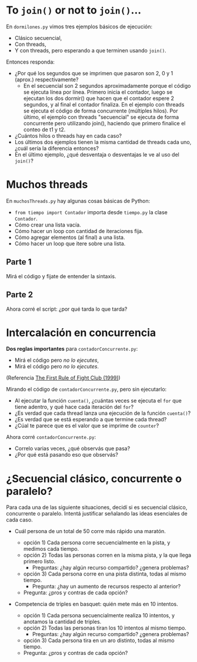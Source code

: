 # To `join()` or not to `join()`...

En `dormilones.py` vimos tres ejemplos básicos de ejecución:

- Clásico secuencial,
- Con threads,
- Y con threads, pero esperando a que terminen usando `join()`.

Entonces responda:
- ¿Por qué los segundos que se imprimen que pasaron son 2, 0 y 1 (aprox.) respectivamente?
    + En el secuencial son 2 segundos aproximadamente porque el código se ejecuta línea por línea. Primero inicia el contador, luego se ejecutan los dos dormir() que hacen que el contador espere 2 segundos, y al final el contador finaliza. En el ejemplo con threads se ejecuta el código de forma concurrente (múltiples hilos). Por último, el ejemplo con threads "secuencial" se ejecuta de forma concurrente pero utilizando join(), haciendo que primero finalice el conteo de t1 y t2.
- ¿Cuántos hilos o threads hay en cada caso?
- Los últimos dos ejemplos tienen la misma cantidad de threads cada uno, ¿cuál sería la diferencia entonces?
- En el último ejemplo, ¿qué desventaja o desventajas le ve al uso del `join()`?


# Muchos threads

En `muchosThreads.py` hay algunas cosas básicas de Python:
- `from tiempo import Contador` importa desde `tiempo.py` la clase `Contador`.
- Cómo crear una lista vacía.
- Cómo hacer un loop con cantidad de iteraciones fija.
- Cómo agregar elementos (al final) a una lista.
- Cómo hacer un loop que itere sobre una lista.

## Parte 1
Mirá el código y fijate de entender la sintaxis. 

## Parte 2
Ahora corré el script: ¿por qué tarda lo que tarda? 


# Intercalación en concurrencia

**Dos reglas importantes** para `contadorConcurrente.py`:
- Mirá el código pero _no lo ejecutes_,
- Mirá el código pero _no lo ejecutes_.

(Referencia [The First Rule of Fight Club (1999)](https://www.youtube.com/watch?v=dC1yHLp9bWA))

Mirando el código de `contadorConcurrente.py`, pero sin ejecutarlo:
- Al ejecutar la función `cuenta()`, ¿cuántas veces se ejecuta el `for` que tiene adentro, y qué hace cada iteración del `for`?
- ¿Es verdad que cada thread lanza una ejecución de la función `cuenta()`?
- ¿Es verdad que se está esperando a que termine cada thread?
- ¿Cúal te parece que es el valor que se imprime de `counter`?

Ahora corré `contadorConcurrente.py`:
- Correlo varias veces, ¿qué observás que pasa?
- ¿Por qué está pasando eso que observás?


# ¿Secuencial clásico, concurrente o paralelo?

Para cada una de las siguiente situaciones, decidí si es secuencial clásico, concurrente o paralelo. Intentá justificar señalando las ideas esenciales de cada caso.

- Cuál persona de un total de 50 corre más rápido una maratón.
    - opción 1) Cada persona corre secuencialmente en la pista, y medimos cada tiempo.
    - opción 2) Todas las personas corren en la misma pista, y la que llega primero listo.
		- Preguntas: ¿hay algún recurso compartido? ¿genera problemas?
    - opción 3) Cada persona corre en una pista distinta, todas al mismo tiempo.
		- Pregunta: ¿hay un aumento de recursos respecto al anterior?
    - Pregunta: ¿pros y contras de cada opción?

- Competencia de triples en basquet: quién mete más en 10 intentos.
    - opción 1) Cada persona secuencialmente realiza 10 intentos, y anotamos la cantidad de triples.
    - opción 2) Todas las personas tiran los 10 intentos al mismo tiempo.
		- Preguntas: ¿hay algún recurso compartido? ¿genera problemas?
    - opción 3) Cada persona tira en un aro distinto, todas al mismo tiempo.
    - Pregunta: ¿pros y contras de cada opción?
